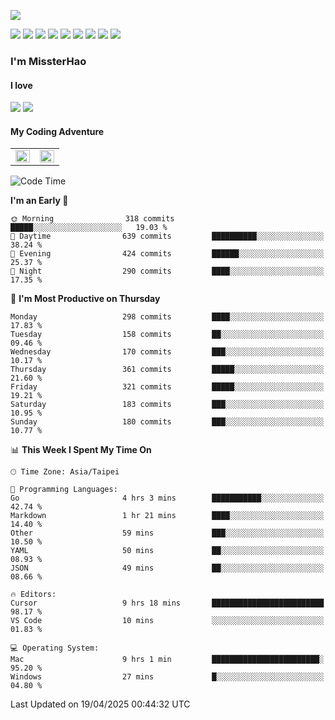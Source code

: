 ![](https://komarev.com/ghpvc/?username=MissterHao&color=ff69b4)

[![](https://img.shields.io/badge/Amazon%20AWS-%23232F3E?logo=amazon-aws&logoColor=white&style=for-the-badge)](https://aws.amazon.com/)
[![](https://img.shields.io/badge/Python-3776AB?style=for-the-badge&logo=python&logoColor=white)](https://www.djangoproject.com/)
[![](https://img.shields.io/badge/Django-092E20?style=for-the-badge&logo=django&logoColor=white)](https://www.python.org/)
[![](https://img.shields.io/badge/Rust-%23EB6400?style=for-the-badge&logo=rust&logoColor=white)](https://www.python.org/)
[![](https://img.shields.io/badge/Flask-23232F3E?style=for-the-badge&logo=flask&logoColor=white)](https://flask.palletsprojects.com/en/2.1.x/)
[![](https://img.shields.io/badge/go-%2300ADD8.svg?&style=for-the-badge&logo=go&logoColor=white)](https://golang.org/)
[![](https://img.shields.io/badge/javascript-%23F7DF1E.svg?&style=for-the-badge&logo=javascript&logoColor=black)](https://www.javascript.com/)
[![](https://img.shields.io/badge/mysql-%234479A1.svg?&style=for-the-badge&logo=mysql&logoColor=white)](https://www.mysql.com/)
[![](https://img.shields.io/badge/docker-%232496ED.svg?&style=for-the-badge&logo=docker&logoColor=white)](https://www.docker.com/)

### I'm MissterHao

#### I love  
![](https://img.shields.io/badge/Netflix-E50914?style=for-the-badge&logo=netflix&logoColor=white)
![](https://img.shields.io/badge/YouTube-FF0000?style=for-the-badge&logo=youtube&logoColor=white)

#### My Coding Adventure
<!-- Readme stats -->
<!-- https://github.com/anuraghazra/github-readme-stats -->
<table>
<tr>
    <td valign="top" width="50%">
    <img src="https://github-readme-stats.vercel.app/api?username=MissterHao&hide_border=true&show_icons=true&locale=en" align="left" style="width: 100%" />
    </td>
    <td valign="top" width="50%">
    <img src="https://github-readme-stats.vercel.app/api/top-langs?username=MissterHao&hide_border=true&show_icons=true&locale=en&layout=compact" align="left" style="width: 100%" />
    </td>
</tr>
</table>  


<!--START_SECTION:waka-->
![Code Time](http://img.shields.io/badge/Code%20Time-2%2C167%20hrs%2018%20mins-blue)

**I'm an Early 🐤** 

```text
🌞 Morning                318 commits         █████░░░░░░░░░░░░░░░░░░░░   19.03 % 
🌆 Daytime                639 commits         ██████████░░░░░░░░░░░░░░░   38.24 % 
🌃 Evening                424 commits         ██████░░░░░░░░░░░░░░░░░░░   25.37 % 
🌙 Night                  290 commits         ████░░░░░░░░░░░░░░░░░░░░░   17.35 % 
```
📅 **I'm Most Productive on Thursday** 

```text
Monday                   298 commits         ████░░░░░░░░░░░░░░░░░░░░░   17.83 % 
Tuesday                  158 commits         ██░░░░░░░░░░░░░░░░░░░░░░░   09.46 % 
Wednesday                170 commits         ███░░░░░░░░░░░░░░░░░░░░░░   10.17 % 
Thursday                 361 commits         █████░░░░░░░░░░░░░░░░░░░░   21.60 % 
Friday                   321 commits         █████░░░░░░░░░░░░░░░░░░░░   19.21 % 
Saturday                 183 commits         ███░░░░░░░░░░░░░░░░░░░░░░   10.95 % 
Sunday                   180 commits         ███░░░░░░░░░░░░░░░░░░░░░░   10.77 % 
```


📊 **This Week I Spent My Time On** 

```text
🕑︎ Time Zone: Asia/Taipei

💬 Programming Languages: 
Go                       4 hrs 3 mins        ███████████░░░░░░░░░░░░░░   42.74 % 
Markdown                 1 hr 21 mins        ████░░░░░░░░░░░░░░░░░░░░░   14.40 % 
Other                    59 mins             ███░░░░░░░░░░░░░░░░░░░░░░   10.50 % 
YAML                     50 mins             ██░░░░░░░░░░░░░░░░░░░░░░░   08.93 % 
JSON                     49 mins             ██░░░░░░░░░░░░░░░░░░░░░░░   08.66 % 

🔥 Editors: 
Cursor                   9 hrs 18 mins       █████████████████████████   98.17 % 
VS Code                  10 mins             ░░░░░░░░░░░░░░░░░░░░░░░░░   01.83 % 

💻 Operating System: 
Mac                      9 hrs 1 min         ████████████████████████░   95.20 % 
Windows                  27 mins             █░░░░░░░░░░░░░░░░░░░░░░░░   04.80 % 
```


 Last Updated on 19/04/2025 00:44:32 UTC
<!--END_SECTION:waka-->

<!--
**MissterHao/MissterHao** is a ✨ _special_ ✨ repository because its `README.md` (this file) appears on your GitHub profile.

Here are some ideas to get you started:

- 🔭 I’m currently working on ...
- 🌱 I’m currently learning ...
- 👯 I’m looking to collaborate on ...
- 🤔 I’m looking for help with ...
- 💬 Ask me about ...
- 📫 How to reach me: ...
- 😄 Pronouns: ...
- ⚡ Fun fact: ...
-->

